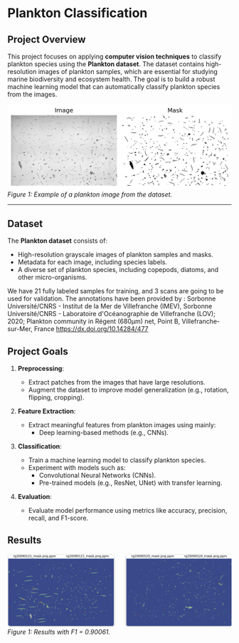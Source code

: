 # Plankton Classification

## Project Overview
This project focuses on applying **computer vision techniques** to classify plankton species using the **Plankton dataset**. The dataset contains high-resolution images of plankton samples, which are essential for studying marine biodiversity and ecosystem health. The goal is to build a robust machine learning model that can automatically classify plankton species from the images.

![Example Plankton Image](plankton_sample.png)  
*Figure 1: Example of a plankton image from the dataset.*

---

## Dataset
The **Plankton dataset** consists of:
- High-resolution grayscale images of plankton samples and masks.
- Metadata for each image, including species labels.
- A diverse set of plankton species, including copepods, diatoms, and other micro-organisms.

We have 21 fully labeled samples for training, and 3 scans are going to be used for validation. The annotations have been provided by :
Sorbonne Université/CNRS - Institut de la Mer de Villefranche (IMEV), Sorbonne Université/CNRS - Laboratoire d'Océanographie de Villefranche (LOV); 2020; Plankton community in Régent (680µm) net, Point B, Villefranche-sur-Mer, France https://dx.doi.org/10.14284/477

## Project Goals
1. **Preprocessing**:
   - Extract patches from the images that have large resolutions.
   - Augment the dataset to improve model generalization (e.g., rotation, flipping, cropping).

2. **Feature Extraction**:
   - Extract meaningful features from plankton images using mainly:
     - Deep learning-based methods (e.g., CNNs).

3. **Classification**:
   - Train a machine learning model to classify plankton species.
   - Experiment with models such as:
     - Convolutional Neural Networks (CNNs).
     - Pre-trained models (e.g., ResNet, UNet) with transfer learning.

4. **Evaluation**:
   - Evaluate model performance using metrics like accuracy, precision, recall, and F1-score.
  
## Results
![Plankton predictions](plankton_predictions.png)  
*Figure 1: Results with F1 = 0.90061.*

